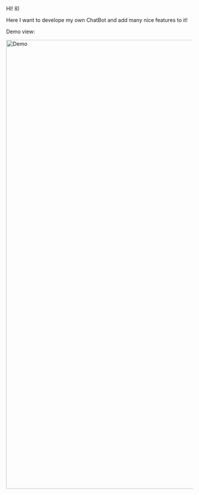 HI! 8)

Here I want to develope my own ChatBot and add many nice features to it!


Demo view:

<img width="1210" alt="Demo" src="https://github.com/Sajjad-Mehrpeyma/ChatBot/assets/92685684/7782bbee-7912-4a64-92da-2392b2710fd0">
